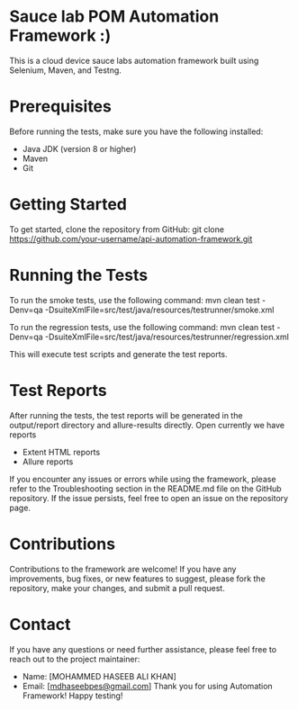 # Sauce lab POM Automation Framework :)

This is a cloud device sauce labs automation framework built using Selenium, Maven, and Testng.

# Prerequisites

Before running the tests, make sure you have the following installed:

* Java JDK (version 8 or higher)
* Maven
* Git

# Getting Started

To get started, clone the repository from GitHub:
git clone https://github.com/your-username/api-automation-framework.git

# Running the Tests

To run the smoke tests, use the following command:
mvn clean test -Denv=qa -DsuiteXmlFile=src/test/java/resources/testrunner/smoke.xml


To run the regression tests, use the following command:
mvn clean test -Denv=qa -DsuiteXmlFile=src/test/java/resources/testrunner/regression.xml

This will execute test scripts and generate the test reports.

# Test Reports

After running the tests, the test reports will be generated in the output/report directory and allure-results directly. Open
currently we have reports 
* Extent HTML reports
* Allure reports


If you encounter any issues or errors while using the framework, please refer to the Troubleshooting section in the
README.md file on the GitHub repository. If the issue persists, feel free to open an issue on the repository page.

# Contributions

Contributions to the framework are welcome! If you have any improvements, bug fixes, or new features to suggest, please
fork the repository, make your changes, and submit a pull request.

# Contact
If you have any questions or need further assistance, please feel free to reach out to the project maintainer:

* Name: [MOHAMMED HASEEB ALI KHAN]
* Email: [mdhaseebpes@gmail.com]
  Thank you for using  Automation Framework! Happy testing!




